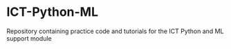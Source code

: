 # ICT-Python-ML
Repository containing practice code and tutorials for the ICT Python and ML support module
